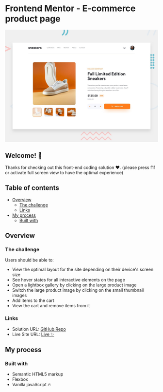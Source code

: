 # Frontend Mentor - E-commerce product page

![Design preview for the E-commerce product page coding challenge](./design/desktop-preview.jpg)

## Welcome! 👋

Thanks for checking out this front-end coding solution ❤. (please press f11 or activate full screen view to have the optimal experience)

## Table of contents

- [Overview](#overview)
  - [The challenge](#the-challenge)
  - [Links](#links)
- [My process](#my-process)
  - [Built with](#built-with)

## Overview

### The challenge

Users should be able to:

- View the optimal layout for the site depending on their device's screen size
- See hover states for all interactive elements on the page
- Open a lightbox gallery by clicking on the large product image
- Switch the large product image by clicking on the small thumbnail images
- Add items to the cart
- View the cart and remove items from it

### Links

- Solution URL: [GitHub Repo](https://github.com/nawfelsekrafi/E-commerce-product-page)
- Live Site URL: [Live ✨](https://nawfelsekrafi.github.io/E-commerce-product-page/)

## My process

### Built with

- Semantic HTML5 markup
- Flexbox
- Vanilla javaScript 🔥
